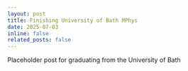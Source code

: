 ```yaml
---
layout: post
title: Finishing University of Bath MPhys
date: 2025-07-03 
inline: false
related_posts: false
---
```


Placeholder post for graduating from the University of Bath